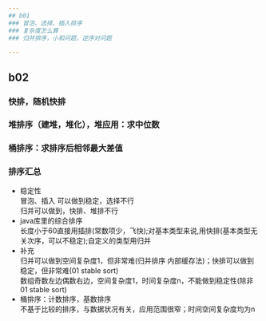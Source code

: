 ```yaml
---
## b01
### 冒泡、选择、插入排序
### 复杂度怎么算
### 归并排序，小和问题，逆序对问题

---
```

## b02
### 快排，随机快排
### 堆排序（建堆，堆化），堆应用：求中位数
### 桶排序：求排序后相邻最大差值
### 排序汇总
- 稳定性 <br>
冒泡、插入 可以做到稳定，选择不行 <br>
归并可以做到，快排、堆排不行
- java库里的综合排序 <br>
长度小于60直接用插排(常数项少，飞快);对基本类型来说,用快排(基本类型无关次序，可以不稳定);自定义的类型用归并<br>
- 补充<br>
归并可以做到空间复杂度1，但非常难(归并排序 内部缓存法)；快排可以做到稳定，但非常难(01 stable sort)<br>
数组奇数左边偶数右边，空间复杂度1，时间复杂度n，不能做到稳定性(除非01 stable sort)
- 桶排序：计数排序，基数排序<br>
不基于比较的排序，与数据状况有关，应用范围很窄；时间空间复杂度均为n
